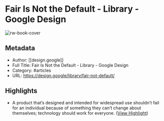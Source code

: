 # Fair Is Not the Default - Library - Google Design

![rw-book-cover](https://readwise-assets.s3.amazonaws.com/static/images/article2.74d541386bbf.png)

## Metadata
- Author: [[design.google]]
- Full Title: Fair Is Not the Default - Library - Google Design
- Category: #articles
- URL: https://design.google/library/fair-not-default/

## Highlights
- A product that’s designed and intended for widespread use shouldn’t fail for an individual because of something they can’t change about themselves; technology should work for everyone. ([View Highlight](https://instapaper.com/read/1432580992/17064778))
